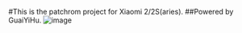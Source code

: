 #This is the patchrom project for Xiaomi 2/2S(aries).
##Powered by GuaiYiHu.
![image](http://image20.it168.com/201306_800x800/1456/755894e9372e33cb.jpg)

